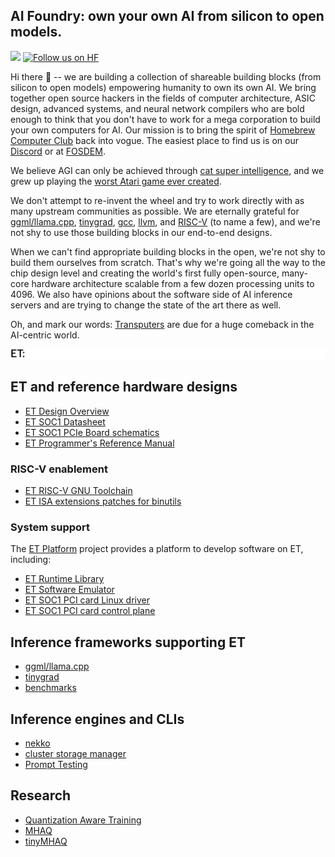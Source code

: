 ## AI Foundry: own your own AI from silicon to open models.

[![](https://dcbadge.limes.pink/api/server/WNKvkefkUs?logoColor=f9a03f)](https://discord.gg/WNKvkefkUs) [![Follow us on HF](https://huggingface.co/datasets/huggingface/badges/resolve/main/follow-us-on-hf-md.svg)](https://huggingface.co/aifoundry-org)

Hi there 👋 -- we are building a collection of shareable building blocks (from silicon to open models) empowering humanity to own its own AI. We bring together open source hackers in the fields of computer architecture, ASIC design, advanced systems, and neural network compilers who are bold enough to think that you don't have to work for a mega corporation to build your own computers for AI. Our mission is to bring the spirit of [Homebrew Computer Club](https://en.wikipedia.org/wiki/Homebrew_Computer_Club) back into vogue. The easiest place to find us is on our [Discord](https://discord.com/invite/WNKvkefkUs) or at [FOSDEM](https://fosdem.org/2025/schedule/track/ai/).

We believe AGI can only be achieved through [cat super intelligence](https://en.wikipedia.org/wiki/Accelerando#Characters), and we grew up playing the [worst Atari game ever created](https://en.wikipedia.org/wiki/E.T._the_Extra-Terrestrial_(video_game)).

We don't attempt to re-invent the wheel and try to work directly with as many upstream communities as possible. We are eternally grateful for [ggml/llama.cpp](https://ggml.ai/), [tinygrad](https://tinygrad.org/), [gcc](https://github.com/riscv-collab/riscv-gnu-toolchain), [llvm](https://llvm.org/), and [RISC-V](https://riscv.org/) (to name a few), and we're not shy to use those building blocks in our end-to-end designs.

When we can't find appropriate building blocks in the open, we're not shy to build them ourselves from scratch. That's why we're going all the way to the chip design level and creating the world's first fully open-source, many-core hardware architecture scalable from a few dozen processing units to 4096. We also have opinions about the software side of AI inference servers and are trying to change the state of the art there as well.

Oh, and mark our words: [Transputers](https://tu-dresden.de/ing/informatik/ti/vlsi/ressourcen/dateien/dateien_studium/dateien_lehstuhlseminar/vortraege_lehrstuhlseminar/folder-2013-04-11-7748162390/20130612_Transputer-Architecture_Handout_UM.pdf?lang=en) are due for a huge comeback in the AI-centric world.

![](https://raw.githubusercontent.com/aifoundry-org/.github/refs/heads/main/transputer.gif)

## ET and reference hardware designs
- [ET Design Overview](https://github.com/aifoundry-org/et-man)
- [ET SOC1 Datasheet](https://github.com/aifoundry-org/et-man)
- [ET SOC1 PCIe Board schematics](https://github.com/aifoundry-org/et-man)
- [ET Programmer's Reference Manual](https://github.com/aifoundry-org/et-man)

### RISC-V enablement
- [ET RISC-V GNU Toolchain](https://github.com/aifoundry-org/riscv-gnu-toolchain)
- [ET ISA extensions patches for binutils](https://github.com/aifoundry-org/binutils-gdb)

### System support
The [ET Platform](https://github.com/aifoundry-org/et-platform) project provides a platform to develop software on ET, including:
- [ET Runtime Library](https://github.com/aifoundry-org/et-platform/tree/master/esperanto-tools-libs)
- [ET Software Emulator](https://github.com/aifoundry-org/et-platform/tree/master/sw-sysemu#sw-sysemu)
- [ET SOC1 PCI card Linux driver](https://github.com/aifoundry-org/et-platform/tree/master/et-driver)
- [ET SOC1 PCI card control plane](https://github.com/aifoundry-org/et-platform/tree/master/device-management-application#et-top-application)

## Inference frameworks supporting ET
- [ggml/llama.cpp](https://github.com/aifoundry-org/llama.cpp/tree/et)
- [tinygrad](https://github.com/aifoundry-org/tinygrad/tree/et)
- [benchmarks](https://github.com/aifoundry-org/turtlenekko)

## Inference engines and CLIs
- [nekko](https://github.com/nekkoai/cli)
- [cluster storage manager](https://github.com/aifoundry-org/storage-manager)
- [Prompt Testing](https://github.com/aifoundry-org/llamagator)

## Research
- [Quantization Aware Training](https://arxiv.org/abs/2508.14004)
- [MHAQ](https://github.com/aifoundry-org/MHAQ)
- [tinyMHAQ](https://github.com/aifoundry-org/tinyMHAQ)


<!--

**Here are some ideas to get you started:**

🙋‍♀️ A short introduction - what is your organization all about?
🌈 Contribution guidelines - how can the community get involved?
👩‍💻 Useful resources - where can the community find your docs? Is there anything else the community should know?
🍿 Fun facts - what does your team eat for breakfast?
🧙 Remember, you can do mighty things with the power of [Markdown](https://docs.github.com/github/writing-on-github/getting-started-with-writing-and-formatting-on-github/basic-writing-and-formatting-syntax)
-->
